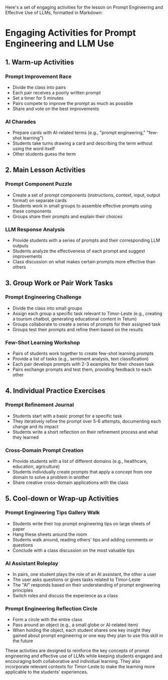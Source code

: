 Here's a set of engaging activities for the lesson on Prompt Engineering and Effective Use of LLMs, formatted in Markdown:

# Engaging Activities for Prompt Engineering and LLM Use

## 1. Warm-up Activities

### Prompt Improvement Race
- Divide the class into pairs
- Each pair receives a poorly written prompt
- Set a timer for 5 minutes
- Pairs compete to improve the prompt as much as possible
- Share and vote on the best improvements

### AI Charades
- Prepare cards with AI-related terms (e.g., "prompt engineering," "few-shot learning")
- Students take turns drawing a card and describing the term without using the word itself
- Other students guess the term

## 2. Main Lesson Activities

### Prompt Component Puzzle
- Create a set of prompt components (instructions, context, input, output format) on separate cards
- Students work in small groups to assemble effective prompts using these components
- Groups share their prompts and explain their choices

### LLM Response Analysis
- Provide students with a series of prompts and their corresponding LLM outputs
- Students analyze the effectiveness of each prompt and suggest improvements
- Class discussion on what makes certain prompts more effective than others

## 3. Group Work or Pair Work Tasks

### Prompt Engineering Challenge
- Divide the class into small groups
- Assign each group a specific task relevant to Timor-Leste (e.g., creating a tourism chatbot, generating educational content in Tetum)
- Groups collaborate to create a series of prompts for their assigned task
- Groups test their prompts and refine them based on the results

### Few-Shot Learning Workshop
- Pairs of students work together to create few-shot learning prompts
- Provide a list of tasks (e.g., sentiment analysis, text classification)
- Each pair develops prompts with 2-3 examples for their chosen task
- Pairs exchange prompts and test them, providing feedback to each other

## 4. Individual Practice Exercises

### Prompt Refinement Journal
- Students start with a basic prompt for a specific task
- They iteratively refine the prompt over 5-6 attempts, documenting each change and its impact
- Students write a short reflection on their refinement process and what they learned

### Cross-Domain Prompt Creation
- Provide students with a list of different domains (e.g., healthcare, education, agriculture)
- Students individually create prompts that apply a concept from one domain to solve a problem in another
- Share creative cross-domain applications with the class

## 5. Cool-down or Wrap-up Activities

### Prompt Engineering Tips Gallery Walk
- Students write their top prompt engineering tips on large sheets of paper
- Hang these sheets around the room
- Students walk around, reading others' tips and adding comments or questions
- Conclude with a class discussion on the most valuable tips

### AI Assistant Roleplay
- In pairs, one student plays the role of an AI assistant, the other a user
- The user asks questions or gives tasks related to Timor-Leste
- The "AI" responds based on their understanding of prompt engineering principles
- Switch roles and discuss the experience as a class

### Prompt Engineering Reflection Circle
- Form a circle with the entire class
- Pass around an object (e.g., a small globe or AI-related item)
- When holding the object, each student shares one key insight they gained about prompt engineering or one way they plan to use this skill in the future

These activities are designed to reinforce the key concepts of prompt engineering and effective use of LLMs while keeping students engaged and encouraging both collaborative and individual learning. They also incorporate relevant contexts for Timor-Leste to make the learning more applicable to the students' experiences.